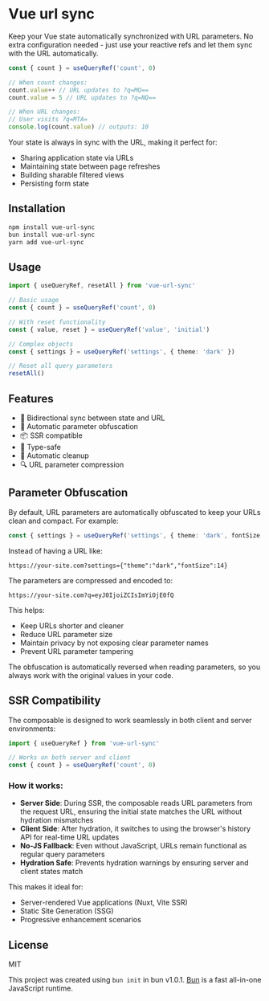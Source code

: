 # Vue url sync

Keep your Vue state automatically synchronized with URL parameters. No extra configuration needed - just use your reactive refs and let them sync with the URL automatically.

```ts
const { count } = useQueryRef('count', 0)

// When count changes:
count.value++ // URL updates to ?q=MQ==
count.value = 5 // URL updates to ?q=NQ==

// When URL changes:
// User visits ?q=MTA=
console.log(count.value) // outputs: 10
```

Your state is always in sync with the URL, making it perfect for:

- Sharing application state via URLs
- Maintaining state between page refreshes
- Building sharable filtered views
- Persisting form state

## Installation

```bash
npm install vue-url-sync
bun install vue-url-sync
yarn add vue-url-sync
```

## Usage

```typescript
import { useQueryRef, resetAll } from 'vue-url-sync'

// Basic usage
const { count } = useQueryRef('count', 0)

// With reset functionality
const { value, reset } = useQueryRef('value', 'initial')

// Complex objects
const { settings } = useQueryRef('settings', { theme: 'dark' })

// Reset all query parameters
resetAll()
```

## Features

- 🔄 Bidirectional sync between state and URL
- 🔐 Automatic parameter obfuscation
- 📦 SSR compatible
- 🎯 Type-safe
- 🧹 Automatic cleanup
- 🔍 URL parameter compression

## Parameter Obfuscation

By default, URL parameters are automatically obfuscated to keep your URLs clean and compact. For example:

```typescript
const { settings } = useQueryRef('settings', { theme: 'dark', fontSize: 14 })
```

Instead of having a URL like:

```
https://your-site.com?settings={"theme":"dark","fontSize":14}
```

The parameters are compressed and encoded to:

```
https://your-site.com?q=eyJ0IjoiZCIsImYiOjE0fQ
```

This helps:

- Keep URLs shorter and cleaner
- Reduce URL parameter size
- Maintain privacy by not exposing clear parameter names
- Prevent URL parameter tampering

The obfuscation is automatically reversed when reading parameters, so you always work with the original values in your code.

## SSR Compatibility

The composable is designed to work seamlessly in both client and server environments:

```typescript
import { useQueryRef } from 'vue-url-sync'

// Works on both server and client
const { count } = useQueryRef('count', 0)
```

### How it works:

- **Server Side**: During SSR, the composable reads URL parameters from the request URL, ensuring the initial state matches the URL without hydration mismatches
- **Client Side**: After hydration, it switches to using the browser's history API for real-time URL updates
- **No-JS Fallback**: Even without JavaScript, URLs remain functional as regular query parameters
- **Hydration Safe**: Prevents hydration warnings by ensuring server and client states match

This makes it ideal for:

- Server-rendered Vue applications (Nuxt, Vite SSR)
- Static Site Generation (SSG)
- Progressive enhancement scenarios

## License

MIT

This project was created using `bun init` in bun v1.0.1. [Bun](https://bun.sh) is a fast all-in-one JavaScript runtime.
